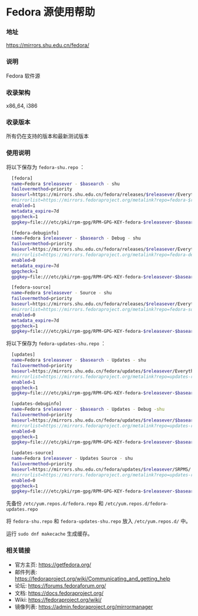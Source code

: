 # Fedora 源使用帮助


### 地址

https://mirrors.shu.edu.cn/fedora/

### 说明


Fedora 软件源

### 收录架构


x86_64, i386

### 收录版本


所有仍在支持的版本和最新测试版本

### 使用说明

将以下保存为 `fedora-shu.repo` ：

```bash
  [fedora] 
  name=Fedora $releasever - $basearch - shu
  failovermethod=priority 
  baseurl=https://mirrors.shu.edu.cn/fedora/releases/$releasever/Everything/$basearch/os/ 
  #mirrorlist=https://mirrors.fedoraproject.org/metalink?repo=fedora-$releasever&arch=$basearch 
  enabled=1 
  metadata_expire=7d 
  gpgcheck=1 
  gpgkey=file:///etc/pki/rpm-gpg/RPM-GPG-KEY-fedora-$releasever-$basearch

  [fedora-debuginfo] 
  name=Fedora $releasever - $basearch - Debug - shu
  failovermethod=priority 
  baseurl=https://mirrors.shu.edu.cn/fedora/releases/$releasever/Everything/$basearch/debug/ 
  #mirrorlist=https://mirrors.fedoraproject.org/metalink?repo=fedora-debug-$releasever&arch=$basearch 
  enabled=0 
  metadata_expire=7d 
  gpgcheck=1
  gpgkey=file:///etc/pki/rpm-gpg/RPM-GPG-KEY-fedora-$releasever-$basearch

  [fedora-source] 
  name=Fedora $releasever - Source - shu
  failovermethod=priority 
  baseurl=https://mirrors.shu.edu.cn/fedora/releases/$releasever/Everything/source/SRPMS/ 
  #mirrorlist=https://mirrors.fedoraproject.org/metalink?repo=fedora-source-$releasever&arch=$basearch 
  enabled=0 
  metadata_expire=7d 
  gpgcheck=1 
  gpgkey=file:///etc/pki/rpm-gpg/RPM-GPG-KEY-fedora-$releasever-$basearch
```

将以下保存为 `fedora-updates-shu.repo` ：

```bash
  [updates]
  name=Fedora $releasever - $basearch - Updates - shu
  failovermethod=priority 
  baseurl=https://mirrors.shu.edu.cn/fedora/updates/$releasever/Everything/$basearch/ 
  #mirrorlist=https://mirrors.fedoraproject.org/metalink?repo=updates-released-f$releasever&arch=$basearch 
  enabled=1 
  gpgcheck=1 
  gpgkey=file:///etc/pki/rpm-gpg/RPM-GPG-KEY-fedora-$releasever-$basearch

  [updates-debuginfo] 
  name=Fedora $releasever - $basearch - Updates - Debug -shu
  failovermethod=priority 
  baseurl=https://mirrors.shu.edu.cn/fedora/updates/$releasever/$basearch/debug/ 
  #mirrorlist=https://mirrors.fedoraproject.org/metalink?repo=updates-released-debug-f$releasever&arch=$basearch 
  enabled=0 
  gpgcheck=1 
  gpgkey=file:///etc/pki/rpm-gpg/RPM-GPG-KEY-fedora-$releasever-$basearch

  [updates-source] 
  name=Fedora $releasever - Updates Source - shu
  failovermethod=priority 
  baseurl=https://mirrors.shu.edu.cn/fedora/updates/$releasever/SRPMS/ 
  #mirrorlist=https://mirrors.fedoraproject.org/metalink?repo=updates-released-source-f$releasever&arch=$basearch 
  enabled=0 
  gpgcheck=1 
  gpgkey=file:///etc/pki/rpm-gpg/RPM-GPG-KEY-fedora-$releasever-$basearch 
 ```

先备份 `/etc/yum.repos.d/fedora.repo` 和 `/etc/yum.repos.d/fedora-updates.repo`

将 `fedora-shu.repo` 和 `fedora-updates-shu.repo` 放入 `/etc/yum.repos.d/` 中。

运行 `sudo dnf makecache` 生成缓存。

### 相关链接

- 官方主页: https://getfedora.org/
- 邮件列表: https://fedoraproject.org/wiki/Communicating_and_getting_help
- 论坛: https://forums.fedoraforum.org/
- 文档: https://docs.fedoraproject.org/
- Wiki: https://fedoraproject.org/wiki/
- 镜像列表: https://admin.fedoraproject.org/mirrormanager
